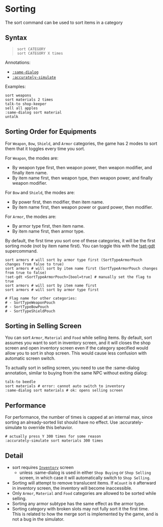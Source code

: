 # Sorting

The <skyb>sort</skyb> command can be used to sort items in a category

## Syntax
> `sort CATEGORY` <br>
> `sort CATEGORY X times` <br>

Annotations: 
- [`:same-dialog`](#sorting-in-selling-screen)
- [`:accurately-simulate`](#performance)

Examples:
```skybook
sort weapons
sort materials 2 times
talk-to shop-keeper
sell all apples
:same-dialog sort material
untalk
```

## Sorting Order for Equipments
For `Weapon`, `Bow`, `Shield`, and `Armor` categories, the game has 2 modes to sort them
that it toggles every time you sort.

For `Weapon`, the modes are:
- By weapon type first, then weapon power, then weapon modifier, and finally item name.
- By item name first, then weapon type, then weapon power, and finally weapon modifier.

For `Bow` and `Shield`, the modes are:
- By power first, then modifier, then item name.
- By item name first, then weapon power or guard power, then modifier.

For `Armor`, the modes are:
- By armor type first, then item name.
- By item name first, then armor type.

By default, the first time you sort one of these categories, it will be the first sorting
mode (not by item name first). You can toggle this with the [<skyb>!set-gdt</skyb>](./flags.md#any-flag)
supercommand.

```skybook
sort armors # will sort by armor type first (SortTypeArmorPouch changes from false to true)
sort armors # will sort by item name first (SortTypeArmorPouch changes from true to false)
!set-gdt <SortTypeArmorPouch>[bool=true] # manually set the flag to true
sort armors # will sort by item name first
sort armors # will sort by armor type first

# Flag name for other categories:
# - SortTypeWeaponPouch
# - SortTypeBowPouch
# - SortTypeShieldPouch
```

## Sorting in Selling Screen
You can sort `Armor`, `Material` and `Food` while selling items. By default, <skyb>sort</skyb>
assumes you want to sort in inventory screen, and it will closes the shop screen
and open inventory screen even if the category specified would allow you to sort in shop screen.
This would cause less confusion with automatic screen switch.

To actually sort in selling screen, you need to use the <skyb>:same-dialog</skyb> annotation,
similar to buying from the same NPC without exiting dialog:
```skybook
talk-to beedle
sort materials # error: cannot auto switch to inventory
:same-dialog sort materials # ok: opens selling screen
```

## Performance
For performance, the number of times is capped at an internal max, since sorting an already-sorted
list should have no effect. Use <skyb>:accurately-simulate</skyb> to override this behavior.

```skybook
# actually press Y 300 times for some reason
:accurately-simulate sort materials 300 times
```

## Detail

- <skyb>sort</skyb> requires [`Inventory`](../user/screen_system.md) screen
  - unless <skyb>:same-dialog</skyb> is used in either `Shop Buying` or `Shop Selling` screen,
    in which case it will automatically switch to `Shop Selling`.
- Sorting will attempt to remove translucent items. If `mCount` is `0` afterward in inventory screen,
  the inventory will become inaccessible.
- Only `Armor`, `Material` and `Food` categories are allowed to be sorted while selling.
- Sorting any armor subtype has the same effect as the armor type.
- Sorting category with broken slots may not fully sort it the first time. This is related
  to how the merge sort is implemented by the game, and is not a bug in the simulator.
